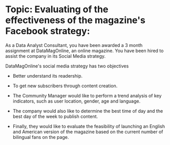 # Topic: Evaluating of the effectiveness of the magazine's Facebook strategy:

As a Data Analyst Consultant, you have been awarded a 3 month assignment at DataMagOnline, an online magazine. You have been hired to assist the company in its Social Media strategy.

DataMagOnline's social media strategy has two objectives 
- Better understand its readership. 
- To get new subscribers through content creation.

- The Community Manager would like to perform a trend analysis of key indicators, such as user location, gender, age and language. 
- The company would also like to determine the best time of day and the best day of the week to publish content. 
- Finally, they would like to evaluate the feasibility of launching an English and American version of the magazine based on the current number of bilingual fans on the page.
